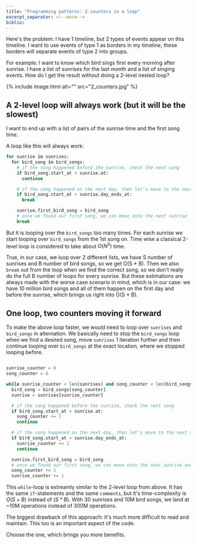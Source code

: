 ```yaml
---
title: "Programming patterns: 2 counters in a loop"
excerpt_separator: <!--more-->
biblio:
---
```


Here's the problem: I have 1 timeline, but 2 types of events appear on this timeline. I want to use events of type 1 as borders in my timeline, these borders will separate events of type 2 into groups.

For example: I want to know which bird sings first every morning after sunrise. I have a list of sunrises for the last month and a list of singing events. How do I get the result without doing a 2-level nested loop?

{% include image.html alt="" src="2_counters.jpg" %}

 <!--more-->


## A 2-level loop will always work (but it will be the slowest)

I want to end up with a list of pairs of the sunrise time and the first song time.

A loop like this will always work:

```python
for sunrise in sunrises:
  for bird_song in bird_songs:
    # if the song happened before the sunrise, check the next song
    if bird_song.start_at < sunrise.at:
      continue

    # if the song happened on the next day, then let's move to the next sunrise
    if bird_song.start_at > sunrise.day_ends_at:
      break

    sunrise.first_bird_song = bird_song
    # once we found our first song, we can move onto the next sunrise
    break

```

But it is looping over the `bird_songs` too many times. For each sunrise we start looping over `bird_songs` from the 1st song on. Time wise a classical 2-level loop is considered to take about $O(N^2)$ time.

True, in our case, we loop over 2 different lists, we have S number of sunrises and B number of bird songs, so we get O(S \* B). Then we also `break` out from the loop when we find the correct song, so we don't really do the full B number of loops for every sunrise. But these estimations are always made with the worse case scenario in mind, which is in our case: we have 10 million bird songs and all of them happen on the first day and before the sunrise, which brings us right into O(S \* B).


## One loop, two counters moving it forward

To make the above loop faster, we would need to loop over `sunrises` and `bird_songs` in alternation. We basically need to stop the `bird_songs` loop when we find a desired song, move `sunrises` 1 iteration further and then continue looping over `bird_songs` at the exact location, where we stopped looping before.

```python

sunrise_counter = 0
song_counter = 0

while sunrise_counter < len(sunrises) and song_counter < len(bird_songs):
  bird_song = bird_songs[song_counter]
  sunrise = sunrises[sunrise_counter]

  # if the song happened before the sunrise, check the next song
  if bird_song.start_at < sunrise.at:
    song_counter += 1
    continue

  # if the song happened on the next day, then let's move to the next sunrise
  if bird_song.start_at > sunrise.day_ends_at:
    sunrise_counter += 1
    continue

  sunrise.first_bird_song = bird_song
  # once we found our first song, we can move onto the next sunrise and next song
  song_counter += 1
  sunrise_counter += 1

```

This `while`-loop is extreamly similar to the 2-level loop from above. It has the same `if`-statements and the same `comments`, but it's time-complexity is $O(S + B)$ instead of $(S * B)$. With 30 sunrises and 10M bird songs, we land at ~10M operations instead of 300M operations.

The biggest drawback of this approach: it's much more difficult to read and maintain. This too is an important aspect of the code.

Choose the one, which brings you more benefits.
